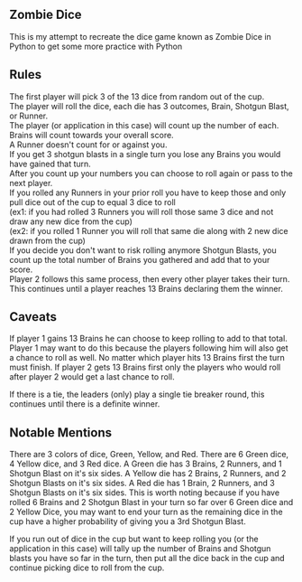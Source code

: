 ## Zombie Dice

This is my attempt to recreate the dice game known 
as Zombie Dice in Python to get some more practice 
with Python

## Rules

The first player will pick 3 of the 13 dice from 
random out of the cup.  
The player will roll the dice, each die has 3 
outcomes, Brain, Shotgun Blast, or Runner.  
The player (or application in this case) will count 
up the number of each.  
Brains will count towards your overall score.  
A Runner doesn't count for or against you.  
If you get 3 shotgun blasts in a single turn you 
lose any Brains you would have gained that turn.  
After you count up your numbers you can choose to 
roll again or pass to the next player.  
If you rolled any Runners in your prior roll you 
have to keep those and only pull dice out of the 
cup to equal 3 dice to roll  
(ex1: if you had rolled 3 Runners you will roll 
those same 3 dice and not draw any new dice from the cup)  
(ex2: if you rolled 1 Runner you will roll that 
same die along with 2 new dice drawn from the cup)  
If you decide you don't want to risk rolling 
anymore Shotgun Blasts, you count up the total 
number of Brains you gathered and add that to 
your score.  
Player 2 follows this same process, then every 
other player takes their turn.  
This continues until a player reaches 13 Brains 
declaring them the winner.

## Caveats
If player 1 gains 13 Brains he can choose to keep 
rolling to add to that total. Player 1 may want to 
do this because the players following him will also 
get a chance to roll as well. No matter which 
player hits 13 Brains first the turn must finish. 
If player 2 gets 13 Brains first only the players 
who would roll after player 2 would get a last 
chance to roll.

If there is a tie, the leaders (only) play a single 
tie breaker round, this continues until there is a 
definite winner.

## Notable Mentions
There are 3 colors of dice, Green, Yellow, and Red.
There are 6 Green dice, 4 Yellow dice, and 3 Red 
dice.
A Green die has 3 Brains, 2 Runners, and 1 Shotgun 
Blast on it's six sides.
A Yellow die has 2 Brains, 2 Runners, and 2 Shotgun 
Blasts on it's six sides.
A Red die has 1 Brain, 2 Runners, and 3 Shotgun 
Blasts on it's six sides.
This is worth noting because if you have rolled 6 
Brains and 2 Shotgun Blast in your turn so far over 
6 Green dice and 2 Yellow Dice, you may want to end 
your turn as the remaining dice in the cup have a 
higher probability of giving you a 3rd Shotgun Blast.

If you run out of dice in the cup but want to keep 
rolling you (or the application in this case) will 
tally up the number of Brains and Shotgun blasts you 
have so far in the turn, then put all the dice back 
in the cup and continue picking dice to roll from 
the cup.
